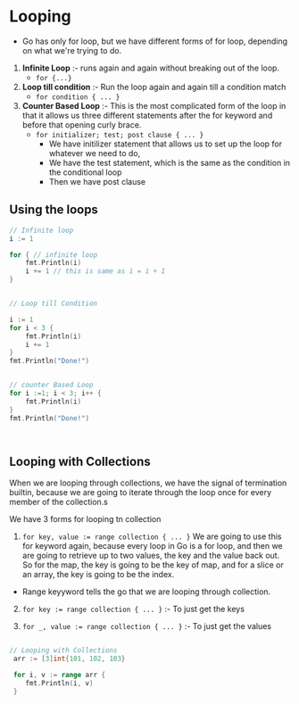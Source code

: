 # Looping

- Go has only for loop, but we have different forms of for loop, depending on what we're trying to do. 


1. **Infinite Loop** :- runs again and again without breaking out of the loop. 
    * `for {...}` 
2. **Loop till condition** :- Run the loop again and again till a condition match 
    * `for condition { ... }` 
3. **Counter Based Loop** :- This is the most complicated  form of the loop in that it allows us three different statements after the for keyword and before that opening curly brace.
    * `for initializer; test; post clause { ... }`  
        - We have initilizer statement that allows us to set up the loop for whatever we need to do, 
        - We have the test statement, which is the same as the condition in the conditional loop
        - Then we have post clause 

## Using the loops

```go
// Infinite loop
i := 1 

for { // infinite loop
    fmt.Println(i)
    i += 1 // this is same as i = i + 1
}


// Loop till Condition

i := 1
for i < 3 {
    fmt.Println(i)
    i += 1
}
fmt.Println("Done!")


// counter Based Loop
for i :=1; i < 3; i++ {
    fmt.Println(i)
}
fmt.Println("Done!")




```

## Looping with Collections

When we are looping through collections, we have the signal of termination builtin, because we are going to iterate through the loop once for every member of the collection.s

We have 3 forms for looping tn collection

1. `for key, value := range collection { ... }` We are going to use this for keyword again, because every loop in Go is a for loop, and then we are going to retrieve up to two values, the key and the value back out. So for the map, the key is going to be the key of map, and for a slice or an array, the key is going to be the index. 
 - Range keyyword tells the go that we are looping through collection. 

2. `for key := range collection { ... }` :- To just get the keys

3. `for _, value := range collection { ... }` :- To just get the values 


```go

// Looping with Collections
 arr := [3]int{101, 102, 103}

 for i, v := range arr {
    fmt.Println(i, v)
 }



```